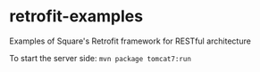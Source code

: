 retrofit-examples
=================

Examples of Square's Retrofit framework for RESTful architecture

To start the server side: <code>mvn package tomcat7:run</code>
